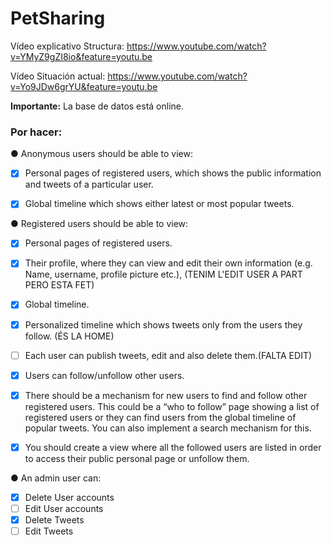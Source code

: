 # PetSharing



Vídeo explicativo Structura: https://www.youtube.com/watch?v=YMyZ9gZI8io&feature=youtu.be

Vídeo Situación actual: https://www.youtube.com/watch?v=Yo9JDw6grYU&feature=youtu.be

**Importante:** La base de datos está online.



### Por hacer:

● Anonymous users should be able to view:

- [x] Personal pages of registered users, which shows the public information and
  tweets of a particular user.
- [x] Global timeline which shows either latest or most popular tweets.


● Registered users should be able to view:

- [x] Personal pages of registered users.
- [x] Their profile, where they can view and edit their own information (e.g. Name,
  username, profile picture etc.),
  (TENIM L'EDIT USER A PART PERO ESTA FET)
- [X]  Global timeline.
- [x] Personalized timeline which shows tweets only from the users they follow. (ÉS LA HOME)
- [ ] Each user can publish tweets, edit and also delete them.(FALTA EDIT)
- [X]  Users can follow/unfollow other users.
- [x] There should be a mechanism for new users to find and follow other
  registered users. This could be a “who to follow” page showing a list of
  registered users or they can find users from the global timeline of popular
  tweets. You can also implement a search mechanism for this. 
- [x] You should create a view where all the followed users are listed in order to
  access their public personal page or unfollow them. 



● An admin user can:

- [X] Delete User accounts
- [ ] Edit User accounts
- [X] Delete Tweets
- [ ] Edit Tweets
